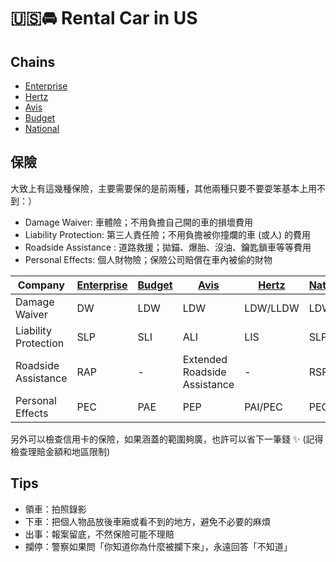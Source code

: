 # 🇺🇸🚘 Rental Car in US

## Chains

- [Enterprise](https://www.enterprise.com/en/home.html)
- [Hertz](https://www.hertz.com/rentacar/reservation/)
- [Avis](https://www.avis.com/en/home)
- [Budget](https://www.budget.com/en/home)
- [National](https://www.nationalcar.com/en/home.html)

## 保險

大致上有這幾種保險，主要需要保的是前兩種，其他兩種只要不要耍笨基本上用不到：）

- Damage Waiver: 車體險；不用負擔自己開的車的損壞費用
- Liability Protection: 第三人責任險；不用負擔被你撞爛的車 (或人) 的費用
- Roadside Assistance : 道路救援；拋錨、爆胎、沒油、鑰匙鎖車等等費用
- Personal Effects: 個人財物險；保險公司賠償在車內被偷的財物

| Company              | [Enterprise](https://www.enterprise.com/en/help/faqs/car-rental-insurance-us.html) | [Budget](https://www.budget.com/en/products-services/protections) | [Avis](https://www.avis.com/en/products-and-services/protections) | [Hertz](https://www.hertz.com/rentacar/productservice/index.jsp?targetPage=USHowProtectedAreYou.jsp) | [National](https://www.nationalcar.com/en/support/car-rental-faqs/insurance-and-coverage-products.html) |
| -------------------- | ---------------------------------------------------------------------------------- | ----------------------------------------------------------------- | ----------------------------------------------------------------- | ---------------------------------------------------------------------------------------------------- | ------------------------------------------------------------------------------------------------------- |
| Damage Waiver        | DW                                                                                 | LDW                                                               | LDW                                                               | LDW/LLDW                                                                                             | LDW                                                                                                     |
| Liability Protection | SLP                                                                                | SLI                                                               | ALI                                                               | LIS                                                                                                  | SLP                                                                                                     |
| Roadside Assistance  | RAP                                                                                | -                                                                 | Extended Roadside Assistance                                      | -                                                                                                    | RSP                                                                                                     |
| Personal Effects     | PEC                                                                                | PAE                                                               | PEP                                                               | PAI/PEC                                                                                              | PEC                                                                                                     |

另外可以檢查信用卡的保險，如果涵蓋的範圍夠廣，也許可以省下一筆錢 ✨ (記得檢查理賠金額和地區限制)

## Tips

- 領車：拍照錄影
- 下車：把個人物品放後車廂或看不到的地方，避免不必要的麻煩
- 出事：報案留底，不然保險可能不理賠
- 攔停：警察如果問「你知道你為什麼被攔下來」，永遠回答「不知道」
